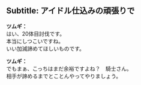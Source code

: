 # 

  
## Subtitle: アイドル仕込みの頑張りで
  
**ツムギ：**  
はい、20体目討伐です。  
本当にしつこいですね。  
いい加減諦めてほしいものです。  
  
**ツムギ：**  
でもまぁ、こっちはまだ余裕ですよね？　騎士さん。  
相手が諦めるまでとことんやってやりましょう。  
